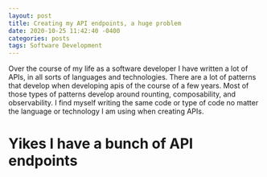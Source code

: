 ```yaml
---
layout: post
title: Creating my API endpoints, a huge problem
date: 2020-10-25 11:42:40 -0400
categories: posts
tags: Software Development
---
```


Over the course of my life as a software developer I have written a lot of APIs, in all sorts of languages and technologies. There are a lot of patterns that develop when developing apis of the course of a few years. Most of those types of patterns develop around rounting, composability, and observability. I find myself writing the same code or type of code no matter the language or technology I am using when creating APIs.

# Yikes I have a bunch of API endpoints



